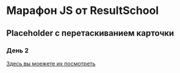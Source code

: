 # Марафон JS от ResultSchool

## Placeholder с перетаскиванием карточки

### День 2

[Здесь вы моежете их посмотреть]()
